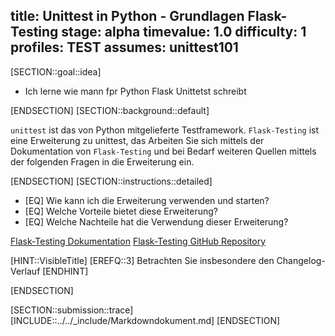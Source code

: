 title: Unittest in Python - Grundlagen Flask-Testing
stage: alpha
timevalue: 1.0
difficulty: 1
profiles: TEST
assumes: unittest101
---
[SECTION::goal::idea]

- Ich lerne wie mann fpr Python Flask Unittetst schreibt

[ENDSECTION]
[SECTION::background::default]

`unittest` ist das von Python mitgelieferte Testframework. `Flask-Testing` ist eine Erweiterung zu unittest, das
Arbeiten Sie sich mittels der Dokumentation von `Flask-Testing` und bei Bedarf weiteren Quellen mittels
der folgenden Fragen in die Erweiterung ein.

[ENDSECTION]
[SECTION::instructions::detailed]

- [EQ] Wie kann ich die Erweiterung verwenden und starten?
- [EQ] Welche Vorteile bietet diese Erweiterung?
- [EQ] Welche Nachteile hat die Verwendung dieser Erweiterung?

[Flask-Testing Dokumentation](https://flask-testing.readthedocs.io/en/latest/)
[Flask-Testing GitHub Repository](https://github.com/jarus/flask-testing/tree/master)

[HINT::VisibleTitle]
[EREFQ::3] Betrachten Sie insbesondere den Changelog-Verlauf
[ENDHINT]

[ENDSECTION]

[SECTION::submission::trace]
[INCLUDE::../../_include/Markdowndokument.md]
[ENDSECTION]
